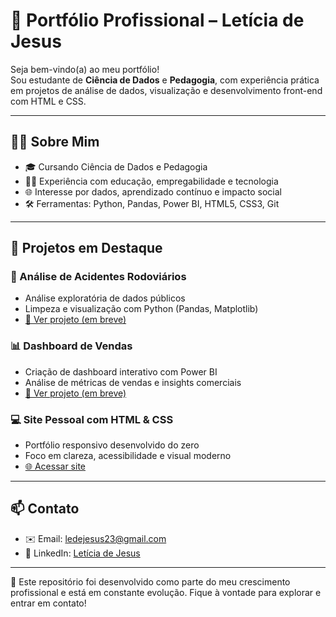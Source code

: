 # 💼 Portfólio Profissional – Letícia de Jesus

Seja bem-vindo(a) ao meu portfólio!  
Sou estudante de **Ciência de Dados** e **Pedagogia**, com experiência prática em projetos de análise de dados, visualização e desenvolvimento front-end com HTML e CSS.

---

## 👩‍💻 Sobre Mim

- 🎓 Cursando Ciência de Dados e Pedagogia
- 👩‍🏫 Experiência com educação, empregabilidade e tecnologia
- 🌐 Interesse por dados, aprendizado contínuo e impacto social
- 🛠️ Ferramentas: Python, Pandas, Power BI, HTML5, CSS3, Git

---

## 📂 Projetos em Destaque

### 🧠 Análise de Acidentes Rodoviários
- Análise exploratória de dados públicos
- Limpeza e visualização com Python (Pandas, Matplotlib)
- [🔗 Ver projeto (em breve)](#)

### 📊 Dashboard de Vendas
- Criação de dashboard interativo com Power BI
- Análise de métricas de vendas e insights comerciais
- [🔗 Ver projeto (em breve)](#)

### 💻 Site Pessoal com HTML & CSS
- Portfólio responsivo desenvolvido do zero
- Foco em clareza, acessibilidade e visual moderno
- [🌐 Acessar site](https://Ledejesus.github.io/portfolio-leticia)

---

## 📫 Contato

- ✉️ Email: ledejesus23@gmail.com  
- 🔗 LinkedIn: [Letícia de Jesus](https://www.linkedin.com/in/leticia-de-jesus-23b808249/)

---

📌 Este repositório foi desenvolvido como parte do meu crescimento profissional e está em constante evolução. Fique à vontade para explorar e entrar em contato!
